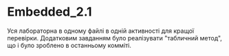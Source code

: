 # Embedded_2.1
Уся лабораторна в одному файлі в одній активності для кращої перевірки. Додатковим завданням було реалізувати "табличний метод", що і було зроблено в останньому комміті.
